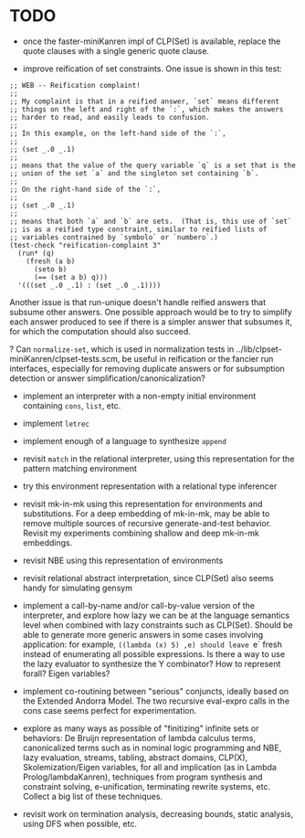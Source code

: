 # TODO

* once the faster-miniKanren impl of CLP(Set) is available, replace
  the quote clauses with a single generic quote clause.

* improve reification of set constraints.  One issue is shown in this test:

```
;; WEB -- Reification complaint!
;;
;; My complaint is that in a reified answer, `set` means different
;; things on the left and right of the `:`, which makes the answers
;; harder to read, and easily leads to confusion.
;;
;; In this example, on the left-hand side of the `:`,
;;
;; (set _.0 _.1)
;;
;; means that the value of the query variable `q` is a set that is the
;; union of the set `a` and the singleton set containing `b`.
;;
;; On the right-hand side of the `:`,
;;
;; (set _.0 _.1)
;;
;; means that both `a` and `b` are sets.  (That is, this use of `set`
;; is as a reified type constraint, similar to reified lists of
;; variables contrained by `symbolo` or `numbero`.)
(test-check "reification-complaint 3"
  (run* (q)
    (fresh (a b)
      (seto b)
      (== (set a b) q)))
  '(((set _.0 _.1) : (set _.0 _.1))))
```

Another issue is that run-unique doesn't handle reified answers that
subsume other answers.  One possible approach would be to try to
simplify each answer produced to see if there is a simpler answer that
subsumes it, for which the computation should also succeed.

? Can `normalize-set`, which is used in normalization tests in
../lib/clpset-miniKanren/clpset-tests.scm, be useful in reification or
the fancier run interfaces, especially for removing duplicate answers
or for subsumption detection or answer simplification/canonicalization?

* implement an interpreter with a non-empty initial environment
  containing `cons`, `list`, etc.

* implement `letrec`

* implement enough of a language to synthesize `append`

* revisit `match` in the relational interpreter, using this
  representation for the pattern matching environment

* try this environment representation with a relational type
  inferencer

* revisit mk-in-mk using this representation for environments and
  substitutions.  For a deep embedding of mk-in-mk, may be able to
  remove multiple sources of recursive generate-and-test behavior.
  Revisit my experiments combining shallow and deep mk-in-mk
  embeddings.

* revisit NBE using this representation of environments

* revisit relational abstract interpretation, since CLP(Set) also
  seems handy for simulating gensym

* implement a call-by-name and/or call-by-value version of the
  interpreter, and explore how lazy we can be at the language
  semantics level when combined with lazy constraints such as
  CLP(Set).  Should be able to generate more generic answers in some
  cases involving application: for example, `((lambda (x) 5) ,e)
  should leave `e` fresh instead of enumerating all possible
  expressions.  Is there a way to use the lazy evaluator to synthesize
  the Y combinator?  How to represent forall?  Eigen variables?

* implement co-routining between "serious" conjuncts, ideally based on
  the Extended Andorra Model.  The two recursive eval-expro calls in
  the cons case seems perfect for experimentation.

* explore as many ways as possible of "finitizing" infinite sets or
  behaviors: De Bruijn representation of lambda calculus terms,
  canonicalized terms such as in nominal logic programming and NBE,
  lazy evaluation, streams, tabling, abstract domains, CLP(X),
  Skolemization/Eigen variables, for all and implication (as in Lambda
  Prolog/lambdaKanren), techniques from program synthesis and
  constraint solving, e-unification, terminating rewrite systems, etc.
  Collect a big list of these techniques.

* revisit work on termination analysis, decreasing bounds, static
  analysis, using DFS when possible, etc.
